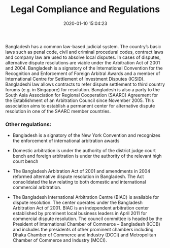 ﻿---
title:  "Legal Compliance and Regulations"
date:   2020-01-10 15:04:23
categories: [Business]
tags: [Business]
image: assets/img/7.jpg
---

Bangladesh has a common law-based judicial system. The country’s basic laws such as
penal code, civil and criminal procedural codes, contract laws and company law are used
to absolve local disputes. In cases of disputes, alternative dispute resolutions are viable
under the Arbitration Act of 2001 and 2004. Bangladesh is a signatory of the International
Convention for the Recognition and Enforcement of Foreign Arbitral Awards and a
member of International Centre for Settlement of Investment Disputes (ICSID).
Bangladeshi law allows contracts to refer dispute settlement to third country forums (e.g.
in Singapore) for resolution. Bangladesh is also a party to the South Asia Association for
Regional Cooperation (SAARC) Agreement for the Establishment of an Arbitration Council since November 2005. This association aims to establish a permanent center for
alternative dispute resolution in one of the SAARC member countries.

### Other regulations:

- Bangladesh is a signatory of the New York Convention and recognizes the
enforcement of international arbitration awards

- Domestic arbitration is under the authority of the district judge court bench and
foreign arbitration is under the authority of the relevant high court bench

- The Bangladesh Arbitration Act of 2001 and amendments in 2004 reformed
alternative dispute resolution in Bangladesh. The Act consolidated the law relating to
both domestic and international commercial arbitration.

- The Bangladesh International Arbitration Centre (BIAC) is available for dispute
resolution. The center operates under the Bangladesh Arbitration Act of 2001. BIAC
is an independent arbitration center established by prominent local business leaders
in April 2011 for commercial dispute resolution. The council committee is headed by
the President of International Chamber of Commerce – Bangladesh (ICCB) and
includes the presidents of other prominent chambers including Dhaka Chamber of
Commerce and Industry (DCCI) and Metropolitan Chamber of Commerce and Industry (MCCI).
